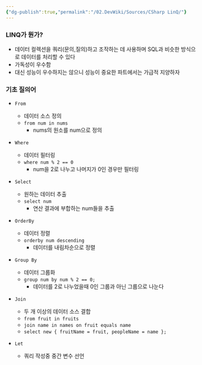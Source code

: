 ```yaml
---
{"dg-publish":true,"permalink":"/02.DevWiki/Sources/CSharp LinQ/"}
---
```


### LINQ가 뭔가?
* 데이터 컬렉션을 쿼리(문의,질의)하고 조작하는 데 사용하며 SQL과 비슷한 방식으로 데이터를 처리할 수 있다
* 가독성이 우수함
* 대신 성능이 우수하지는 않으니 성능이 중요한 파트에서는 가급적 지양하자

### 기초 질의어
- `From`
    - 데이터 소스 정의
    - `from num in nums`
        - nums의 원소를 num으로 정의

- `Where`
    - 데이터 필터링
    - `where num % 2 == 0`
        - num을 2로 나누고 나머지가 0인 경우만 필터링

- `Select`
    - 원하는 데이터 추출
    - `select num`
        - 연산 결과에 부합하는 num들을 추출

- `OrderBy`
    - 데이터 정렬
    - `orderby num descending`
        - 데이터를 내림차순으로 정렬

- `Group By`
    - 데이터 그룹화
    - `group num by num % 2 == 0;`
        - 데이터를 2로 나누었을때 0인 그룹과 아닌 그룹으로 나눈다

- `Join`
    - 두 개 이상의 데이터 소스 결합
    - `from fruit in fruits`
    - `join name in names on fruit equals name`
    - `select new { fruitName = fruit, peopleName = name };`
        
- `Let`
    - 쿼리 작성중 중간 변수 선언